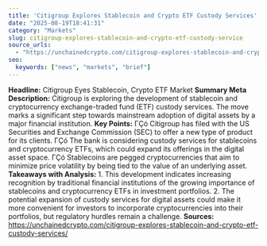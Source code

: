 ```yaml
---
title: 'Citigroup Explores Stablecoin and Crypto ETF Custody Services'
date: "2025-08-19T18:41:31"
category: "Markets"
slug: citigroup-explores-stablecoin-and-crypto-etf-custody-service
source_urls:
  - "https://unchainedcrypto.com/citigroup-explores-stablecoin-and-crypto-etf-custody-services/"
seo:
  keywords: ["news", "markets", "brief"]
---
```

**Headline:**  Citigroup Eyes Stablecoin, Crypto ETF Market  **Summary Meta Description:** Citigroup is exploring the development of stablecoin and cryptocurrency exchange-traded fund (ETF) custody services. The move marks a significant step towards mainstream adoption of digital assets by a major financial institution.  **Key Points:**  ΓÇó Citigroup has filed with the US Securities and Exchange Commission (SEC) to offer a new type of product for its clients. ΓÇó The bank is considering custody services for stablecoins and cryptocurrency ETFs, which could expand its offerings in the digital asset space. ΓÇó Stablecoins are pegged cryptocurrencies that aim to minimize price volatility by being tied to the value of an underlying asset.  **Takeaways with Analysis:**  1. This development indicates increasing recognition by traditional financial institutions of the growing importance of stablecoins and cryptocurrency ETFs in investment portfolios. 2. The potential expansion of custody services for digital assets could make it more convenient for investors to incorporate cryptocurrencies into their portfolios, but regulatory hurdles remain a challenge.  **Sources:**  https://unchainedcrypto.com/citigroup-explores-stablecoin-and-crypto-etf-custody-services/ 
